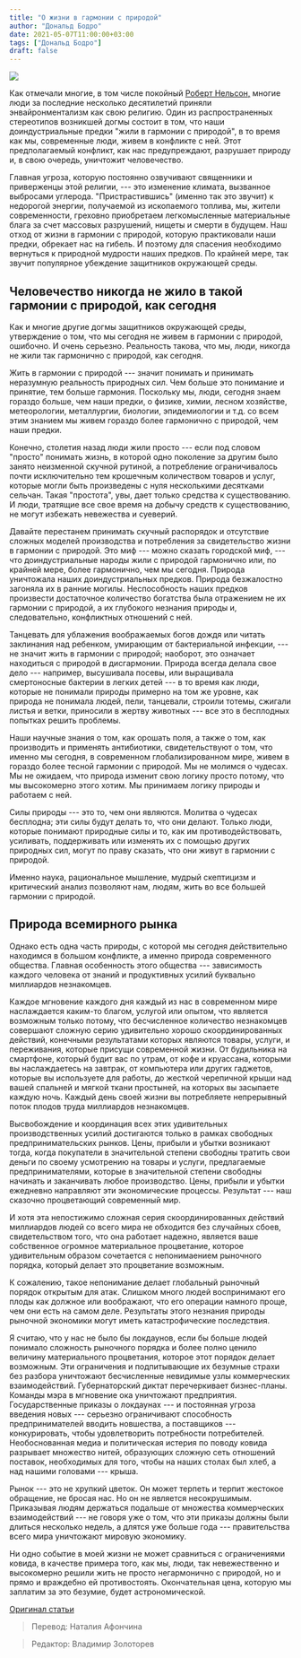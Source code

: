```yaml
---
title: "О жизни в гармонии с природой"
author: "Дональд Бодро"
date: 2021-05-07T11:00:00+03:00
tags: ["Дональд Бодро"]
draft: false
---
```

![](https://www.aier.org/wp-content/uploads/2021/01/harmonygirl-800x508.jpg)

Как отмечали многие, в том числе покойный [Роберт Нельсон,](https://www.independent.org/store/book.asp?id=84) многие люди за последние несколько десятилетий приняли энвайронментализм как свою религию. Один из распространенных стереотипов возникшей догмы состоит в том, что наши доиндустриальные предки "жили в гармонии с природой", в то время как мы, современные люди, живем в конфликте с ней. Этот предполагаемый конфликт, как нас предупреждают, разрушает природу и, в свою очередь, уничтожит человечество.

Главная угроза, которую постоянно озвучивают священники и приверженцы этой религии, --- это изменение климата, вызванное выбросами углерода. "Пристрастившись" (именно так это звучит) к недорогой энергии, получаемой из ископаемого топлива, мы, жители современности, греховно приобретаем легкомысленные материальные блага за счет массовых разрушений, нищеты и смерти в будущем. Наш отход от жизни в гармонии с природой, которую практиковали наши предки, обрекает нас на гибель. И поэтому для спасения необходимо вернуться к природной мудрости наших предков. По крайней мере, так звучит популярное убеждение защитников окружающей среды.

## Человечество никогда не жило в такой гармонии с природой, как сегодня

Как и многие другие догмы защитников окружающей среды, утверждение о том, что мы сегодня не живем в гармонии с природой, ошибочно. И очень серьезно. Реальность такова, что мы, люди, никогда не жили так гармонично с природой, как сегодня.

Жить в гармонии с природой --- значит понимать и принимать неразумную реальность природных сил. Чем больше это понимание и принятие, тем больше гармония. Поскольку мы, люди, сегодня знаем гораздо больше, чем наши предки, о физике, химии, лесном хозяйстве, метеорологии, металлургии, биологии, эпидемиологии и т.д. со всем этим знанием мы живем гораздо более гармонично с природой, чем наши предки.

Конечно, столетия назад люди жили просто --- если под словом "просто" понимать жизнь, в которой одно поколение за другим было занято неизменной скучной рутиной, а потребление ограничивалось почти исключительно тем крошечным количеством товаров и услуг, которые могли быть произведены с нуля несколькими десятками сельчан. Такая "простота", увы, дает только средства к существованию. И люди, тратящие все свое время на добычу средств к существованию, не могут избежать невежества и суеверий.

Давайте перестанем принимать скучный распорядок и отсутствие сложных моделей производства и потребления за свидетельство жизни в гармонии с природой. Это миф --- можно сказать городской миф, --- что доиндустриальные народы жили с природой гармонично или, по крайней мере, более гармонично, чем мы сегодня. Природа уничтожала наших доиндустриальных предков. Природа безжалостно загоняла их в ранние могилы. Неспособность наших предков произвести достаточное количество богатства была отражением не их гармонии с природой, а их глубокого незнания природы и, следовательно, конфликтных отношений с ней.

Танцевать для ублажения воображаемых богов дождя или читать заклинания над ребенком, умирающим от бактериальной инфекции, --- не значит жить в гармонии с природой; наоборот, это означает находиться с природой в дисгармонии. Природа всегда делала свое дело --- например, высушивала посевы, или выращивала смертоносные бактерии в легких детей --- в то время как люди, которые не понимали природы примерно на том же уровне, как природа не понимала людей, пели, танцевали, строили тотемы, сжигали листья и ветки, приносили в жертву животных --- все это в бесплодных попытках решить проблемы.

Наши научные знания о том, как орошать поля, а также о том, как производить и применять антибиотики, свидетельствуют о том, что именно мы сегодня, в современном глобализированном мире, живем в гораздо более тесной гармонии с природой. Мы не молимся о чудесах. Мы не ожидаем, что природа изменит свою логику просто потому, что мы высокомерно этого хотим. Мы принимаем логику природы и работаем с ней.

Силы природы --- это то, чем они являются. Молитва о чудесах бесплодна; эти силы будут делать то, что они делают. Только люди, которые понимают природные силы и то, как им противодействовать, усиливать, поддерживать или изменять их с помощью других природных сил, могут по праву сказать, что они живут в гармонии с природой.

Именно наука, рациональное мышление, мудрый скептицизм и критический анализ позволяют нам, людям, жить во все большей гармонии с природой.

## Природа всемирного рынка

Однако есть одна часть природы, с которой мы сегодня действительно находимся в большом конфликте, а именно природа современного общества. Главная особенность этого общества --- зависимость каждого человека от знаний и продуктивных усилий буквально миллиардов незнакомцев.

Каждое мгновение каждого дня каждый из нас в современном мире наслаждается каким-то благом, услугой или опытом, что является возможным только потому, что бесчисленное количество незнакомцев совершают сложную серию удивительно хорошо скоординированных действий, конечными результатами которых являются товары, услуги, и переживания, которые присущи современной жизни. От будильника на смартфоне, который будит вас по утрам, от кофе и круассана, которыми вы наслаждаетесь на завтрак, от компьютера или других гаджетов, которые вы используете для работы, до жесткой черепичной крыши над вашей спальней и мягкой ткани простыней, на которых вы засыпаете каждую ночь.  Каждый день своей жизни вы потребляете непрерывный поток плодов труда миллиардов незнакомцев.

Высвобождение и координация всех этих удивительных производственных усилий достигаются только в рамках свободных предпринимательских рынков. Цены, прибыли и убытки возникают тогда, когда покупатели в значительной степени свободны тратить свои деньги по своему усмотрению на товары и услуги, предлагаемые предпринимателями, которые в значительной степени свободны начинать и заканчивать любое производство. Цены, прибыли и убытки ежедневно направляют эти экономические процессы. Результат --- наш сказочно процветающий современный мир.

И хотя эта непостижимо сложная серия скоординированных действий миллиардов людей со всего мира не обходится без случайных сбоев, свидетельством того, что она работает надежно, является ваше собственное огромное материальное процветание, которое удивительным образом сочетается с непонимаением рыночного порядка, который делает это процветание возможным.

К сожалению, такое непонимание делает глобальный рыночный порядок открытым для атак. Слишком много людей воспринимают его плоды как должное или воображают, что его операции намного проще, чем они есть на самом деле. Результаты этого незнания природы рыночной экономики могут иметь катастрофические последствия.

Я считаю, что у нас не было бы локдаунов, если бы больше людей понимало сложность рыночного порядка и более полно ценило величину материального процветания, которое этот порядок делает возможным. Эти ограничения и подпитывающие их безумные страхи без разбора уничтожают бесчисленные невидимые узлы коммерческих взаимодействий. Губернаторский диктат перечеркивает бизнес-планы. Команды мэра в мгновение ока уничтожают предприятия. Государственные приказы о локдаунах --- и постоянная угроза введения новых --- серьезно ограничивают способность предпринимателей вводить новшества, а поставщиков --- конкурировать, чтобы удовлетворить потребности потребителей. Необоснованная медиа и политическая истерия по поводу ковида разрывает множество нитей, образующих сложную сеть отношений поставок, необходимых для того, чтобы на наших столах был хлеб, а над нашими головами --- крыша.

Рынок --- это не хрупкий цветок. Он может терпеть и терпит жестокое обращение, не бросая нас. Но он  не является несокрушимым. Приказывая людям держаться подальше от множества коммерческих взаимодействий --- не говоря уже о том, что эти приказы должны были длиться несколько недель, а длятся уже больше года --- правительства всего мира уничтожают мировую экономику.

Ни одно событие в моей жизни не может сравниться с ограничениями ковида, в качестве примера того, как мы, люди, так невежественно и высокомерно решили жить не просто негармонично с природой, но и прямо и враждебно ей противостоять. Окончательная цена, которую мы заплатим за это безумие, будет астрономической.

[Оригинал статьи](https://www.aier.org/article/on-living-in-harmony-with-nature/)

> Перевод: Наталия Афончина

> Редактор: Владимир Золоторев

